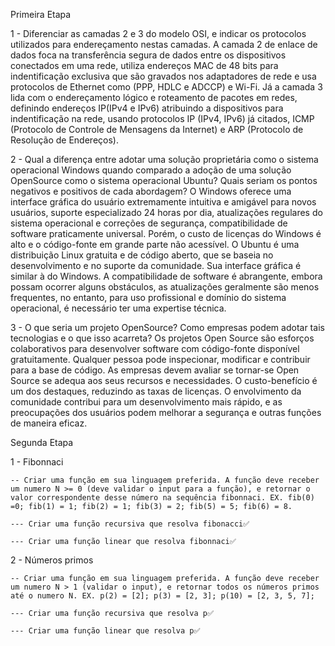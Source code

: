 Primeira Etapa

1 - Diferenciar as camadas 2 e 3 do modelo OSI, e indicar os protocolos utilizados para endereçamento nestas camadas.
  A camada 2 de enlace de dados foca na transferência segura de dados entre os dispositivos conectados em uma rede, utiliza endereços MAC de 48 bits para indentificação exclusiva que são gravados nos adaptadores de rede e usa protocolos de Ethernet como (PPP, HDLC e ADCCP) e Wi-Fi. Já a camada 3 lida com o endereçamento lógico e roteamento de pacotes em redes, definindo endereços IP(IPv4 e IPv6) atribuindo a dispositivos para indentificação na rede, usando protocolos IP (IPv4, IPv6) já citados, ICMP (Protocolo de Controle de Mensagens da Internet) e ARP (Protocolo de Resolução de Endereços).


2 - Qual a diferença entre adotar uma solução proprietária como o sistema operacional Windows quando comparado a adoção de uma solução OpenSource como o sistema operacional Ubuntu? Quais seriam os pontos negativos e positivos de cada abordagem?
  O Windows oferece uma interface gráfica do usuário extremamente intuitiva e amigável para novos usuários, suporte especializado 24 horas por dia, atualizações regulares do sistema operacional e correções de segurança, compatibilidade de software praticamente universal. Porém, o custo de licenças do Windows é alto e o código-fonte em grande parte não acessível.
  O Ubuntu é uma distribuição Linux gratuita e de código aberto, que se baseia no desenvolvimento e no suporte da comunidade. Sua interface gráfica é similar à do Windows. A compatibilidade de software é abrangente, embora possam ocorrer alguns obstáculos, as atualizações geralmente são menos frequentes, no entanto, para uso profissional e domínio do sistema operacional, é necessário ter uma expertise técnica.

3 - O que seria um projeto OpenSource? Como empresas podem adotar tais tecnologias e o que isso acarreta?
  Os projetos Open Source são esforços colaborativos para desenvolver software com código-fonte disponível gratuitamente. Qualquer pessoa pode inspecionar, modificar e contribuir para a base de código. As empresas devem avaliar se tornar-se Open Source se adequa aos seus recursos e necessidades. O custo-benefício é um dos destaques, reduzindo as taxas de licenças. O envolvimento da comunidade contribui para um desenvolvimento mais rápido, e as preocupações dos usuários podem melhorar a segurança e outras funções de maneira eficaz.

Segunda Etapa

1 - Fibonnaci

    -- Criar uma função em sua linguagem preferida. A função deve receber um numero N >= 0 (deve validar o input para a função), e retornar o valor correspondente desse número na sequência fibonnaci. EX. fib(0) =0; fib(1) = 1; fib(2) = 1; fib(3) = 2; fib(5) = 5; fib(6) = 8.

    --- Criar uma função recursiva que resolva fibonacci✅

    --- Criar uma função linear que resolva fibonnaci✅

2 - Números primos

    -- Criar uma função em sua linguagem preferida. A função deve receber um numero N > 1 (validar o input), e retornar todos os números primos até o numero N. EX. p(2) = [2]; p(3) = [2, 3]; p(10) = [2, 3, 5, 7];

    --- Criar uma função recursiva que resolva p✅

    --- Criar uma função linear que resolva p✅
